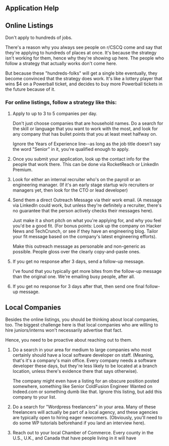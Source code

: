 ## Application Help

## Online Listings 
Don't apply to hundreds of jobs.

There's a reason why you always see people on r/CSCQ come and say that they're applying to hundreds of places at once. It's because the strategy isn't working for them, hence why they're showing up here. The people who follow a strategy that actually works don't come here.

But because these "hundreds-folks" will get a single bite eventually, they become convinced that the strategy does work. It's like a lottery player that wins $4 on a Powerball ticket, and decides to buy more Powerball tickets in the future because of it.

### For online listings, follow a strategy like this:

1. Apply to up to 3 to 5 companies per day.

    Don't just choose companies that are household names. Do a search for the skill or language that you want to work with the most, and look for any company that has bullet points that you at least meet halfway on.

    Ignore the Years of Experience line--as long as the job title doesn't say the word "Senior" in it, you're qualified enough to apply.

2. Once you submit your application, look up the contact info for the people that work there. This can be done via RocketReach or LinkedIn Premium.

3. Look for either an internal recruiter who's on the payroll or an engineering manager. (If it's an early stage startup w/o recruiters or managers yet, then look for the CTO or lead developer)

4. Send them a direct Outreach Message via their work email. (A message via LinkedIn could work, but unless they're definitely a recruiter, there's no guarantee that the person actively checks their messages here).

    Just make it a short pitch on what you're applying for, and why you feel you'd be a good fit. (For bonus points: Look up the company on Hacker News and TechCrunch, or see if they have an engineering blog. Tailor your fit message based on the company's latest engineering efforts).

    Make this outreach message as personable and non-generic as possible. People gloss over the clearly copy-and-paste ones.

5. If you get no response after 3 days, send a follow-up message.

    I've found that you typically get more bites from the follow-up message than the original one. We're emailing busy people, after all.

6. If you get no response for 3 days after that, then send one final follow-up message.

## Local Companies 
Besides the online listings, you should be thinking about local companies, too. The biggest challenge here is that local companies who are willing to hire juniors/interns won't necessarily advertise that fact.

Hence, you need to be proactive about reaching out to them.

1. Do a search in your area for medium to large companies who most certainly should have a local software developer on staff. (Meaning, that's it's a company's main office. Every company needs a software developer these days, but they're less likely to be located at a branch location, unless there's evidence there that says otherwise).

    The company might even have a listing for an obscure position posted somewhere, something like Senior ColdFusion Engineer Wanted on Indeed.com or something dumb like that. Ignore this listing, but add this company to your list.

2. Do a search for "Wordpress freelancers" in your area. Many of these freelancers will actually be part of a local agency, and these agencies are typically open to hiring eager newcomers. (Obviously, you'll need to do some WP tutorials beforehand if you land an interview here).

3. Reach out to your local Chamber of Commerce. Every county in the U.S., U.K., and Canada that have people living in it will have

